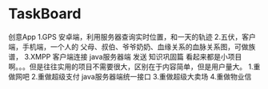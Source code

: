 # TaskBoard
创意App 1.GPS 安卓端，利用服务器查询实时位置，和一天的轨迹 2.五伏，客户端，手机端，一个人的 父母、叔伯、爷爷奶奶、血缘关系的血脉关系图，可做族谱， 3.XMPP 客户端连接 java服务器端 发送  知识巩固篇 看起来都是小项目啊。。。但是往往实用的项目不需要很大，区别在于内容简单，但是用户量大。 1.重做网吧 2.重做超级支付  java服务器端统一接口 3.重做超级大卖场 4.重做物业信
